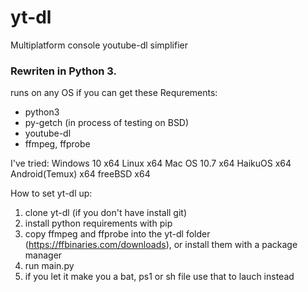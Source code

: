 # yt-dl
Multiplatform console youtube-dl simplifier

### Rewriten in Python 3.

runs on any OS if you can get these
Requrements:
+ python3
+ py-getch (in process of testing on BSD)
+ youtube-dl
+ ffmpeg, ffprobe

I've tried:
Windows 10 x64
Linux x64
Mac OS 10.7 x64
HaikuOS x64
Android(Temux) x64
freeBSD x64

How to set yt-dl up:
1. clone yt-dl (if you don't have install git)
2. install python requirements with pip
3. copy ffmpeg and ffprobe into the yt-dl folder (https://ffbinaries.com/downloads), or install them with a package manager
4. run main.py
5. if you let it make you a bat, ps1 or sh file use that to lauch instead
